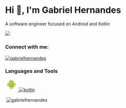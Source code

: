 # Hi 👋, I'm Gabriel Hernandes
A software engineer focused on Android and Kotlin


![](https://github-profile-trophy.vercel.app/?username=gabhernandes)

### Connect with me:

<p align="left">
<a href="https://linkedin.com/in/gabrielhernandes" target="blank"><img align="center" src="https://cdn.jsdelivr.net/npm/simple-icons@3.0.1/icons/linkedin.svg" alt="gabrielhernandes" height="30" width="40" /></a>
</p>

### Languages and Tools
<p align="left"> <a href="https://developer.android.com" target="_blank"> <img src="https://raw.githubusercontent.com/devicons/devicon/master/icons/android/android-original-wordmark.svg" alt="android" width="40" height="40"/> </a> <a href="https://kotlinlang.org" target="_blank"> <img src="https://www.vectorlogo.zone/logos/kotlinlang/kotlinlang-icon.svg" alt="kotlin" width="40" height="40"/> </a> </p>

<p>&nbsp;<img align="center" src="https://github-readme-stats.vercel.app/api?username=gabhernandes&show_icons=true&locale=en" alt="gabrielhernandes" /></p>


